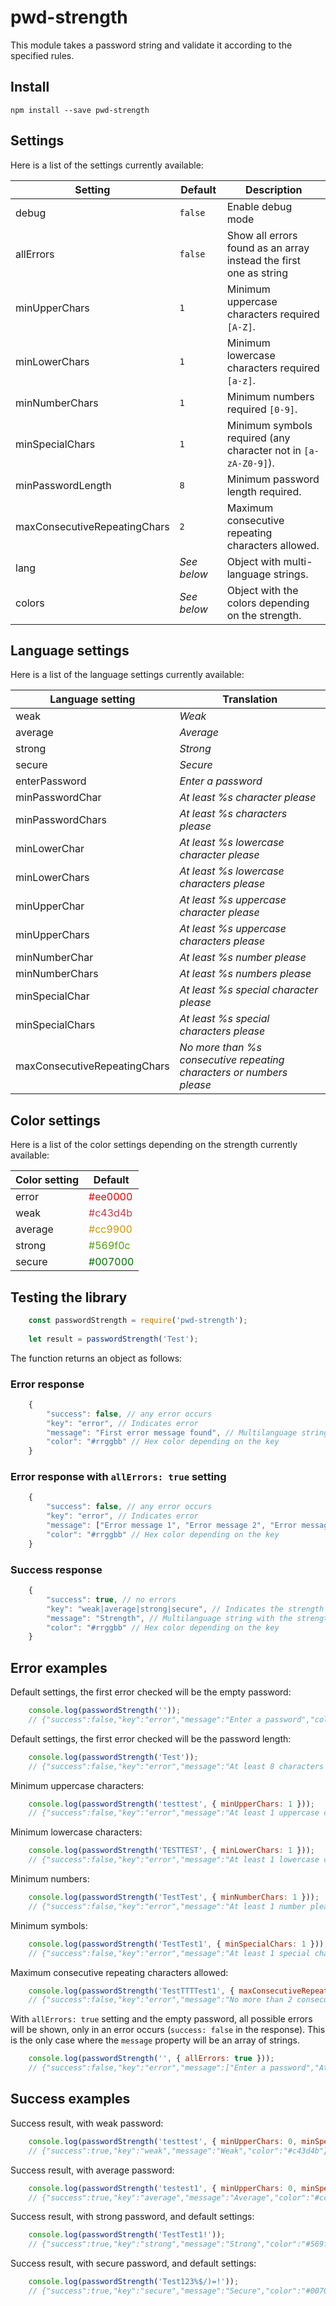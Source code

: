 pwd-strength
============

This module takes a password string and validate it according to the specified rules.


## Install

```
npm install --save pwd-strength
```

## Settings

Here is a list of the settings currently available:

Setting                      | Default     | Description
---------------------------- | ----------- | -------------------------------------------------------------
debug                        | `false`     | Enable debug mode
allErrors                    | `false`     | Show all errors found as an array instead the first one as string
minUpperChars                | `1`         | Minimum uppercase characters required `[A-Z]`.
minLowerChars                | `1`         | Minimum lowercase characters required `[a-z]`.
minNumberChars               | `1`         | Minimum numbers required `[0-9]`.
minSpecialChars              | `1`         | Minimum symbols required (any character not in `[a-zA-Z0-9]`).
minPasswordLength            | `8`         | Minimum password length required.
maxConsecutiveRepeatingChars | `2`         | Maximum consecutive repeating characters allowed.
lang                         | *See below* | Object with multi-language strings.
colors                       | *See below* | Object with the colors depending on the strength.

## Language settings

Here is a list of the language settings currently available:

Language setting             | Translation
---------------------------- | ------------------------------------------------------------------
weak                         | *Weak*
average                      | *Average*
strong                       | *Strong*
secure                       | *Secure*
enterPassword                | *Enter a password*
minPasswordChar              | *At least %s character please*
minPasswordChars             | *At least %s characters please*
minLowerChar                 | *At least %s lowercase character please*
minLowerChars                | *At least %s lowercase characters please*
minUpperChar                 | *At least %s uppercase character please*
minUpperChars                | *At least %s uppercase characters please*
minNumberChar                | *At least %s number please*
minNumberChars               | *At least %s numbers please*
minSpecialChar               | *At least %s special character please*
minSpecialChars              | *At least %s special characters please*
maxConsecutiveRepeatingChars | *No more than %s consecutive repeating characters or numbers please*

## Color settings

Here is a list of the color settings depending on the strength currently available:

Color setting | Default
------------- | --------------------------------------------
error         | <span style="color:#ee0000;">#ee0000</span>
weak          | <span style="color:#c43d4b;">#c43d4b</span>
average       | <span style="color:#cc9900;">#cc9900</span>
strong        | <span style="color:#569f0c;">#569f0c</span>
secure        | <span style="color:#007000;">#007000</span>

## Testing the library

```js
    const passwordStrength = require('pwd-strength');
    
    let result = passwordStrength('Test');
```

The function returns an object as follows:

### Error response

```js
    {
        "success": false, // any error occurs
        "key": "error", // Indicates error
        "message": "First error message found", // Multilanguage string with the error message
        "color": "#rrggbb" // Hex color depending on the key
    }
```

### Error response with `allErrors: true` setting

```js
    {
        "success": false, // any error occurs
        "key": "error", // Indicates error
        "message": ["Error message 1", "Error message 2", "Error message 3", ...], // Multilanguage array of strings with the error messages
        "color": "#rrggbb" // Hex color depending on the key
    }
```

### Success response

```js
    {
        "success": true, // no errors
        "key": "weak|average|strong|secure", // Indicates the strength
        "message": "Strength", // Multilanguage string with the strength
        "color": "#rrggbb" // Hex color depending on the key
    }
```

## Error examples

Default settings, the first error checked will be the empty password:

```js
    console.log(passwordStrength(''));
    // {"success":false,"key":"error","message":"Enter a password","color":"#ee0000"}
```

Default settings, the first error checked will be the password length:

```js
    console.log(passwordStrength('Test'));
    // {"success":false,"key":"error","message":"At least 8 characters please","color":"#ee0000"}
```

Minimum uppercase characters:

```js
    console.log(passwordStrength('testtest', { minUpperChars: 1 }));
    // {"success":false,"key":"error","message":"At least 1 uppercase character please","color":"#ee0000"}
```

Minimum lowercase characters:

```js
    console.log(passwordStrength('TESTTEST', { minLowerChars: 1 }));
    // {"success":false,"key":"error","message":"At least 1 lowercase character please","color":"#ee0000"}
```

Minimum numbers:

```js
    console.log(passwordStrength('TestTest', { minNumberChars: 1 }));
    // {"success":false,"key":"error","message":"At least 1 number please","color":"#ee0000"}
```

Minimum symbols:

```js
    console.log(passwordStrength('TestTest1', { minSpecialChars: 1 }));
    // {"success":false,"key":"error","message":"At least 1 special character please","color":"#ee0000"}
```

Maximum consecutive repeating characters allowed:

```js
    console.log(passwordStrength('TestTTTTest1', { maxConsecutiveRepeatingChars: 2 }));
    // {"success":false,"key":"error","message":"No more than 2 consecutive repeating characters or numbers please","color":"#ee0000"}
```

With `allErrors: true` setting and the empty password, all possible errors will be shown, only in an error occurs (`success: false` in the response).
This is the only case where the `message` property will be an array of strings.

```js
    console.log(passwordStrength('', { allErrors: true }));
    // {"success":false,"key":"error","message":["Enter a password","At least 8 characters please","At least 1 lowercase character please","At least 1 uppercase character please","At least 1 number please","At least 1 special character please"],"color":"#ee0000"}
```

## Success examples

Success result, with weak password:

```js
    console.log(passwordStrength('testtest', { minUpperChars: 0, minSpecialChars: 0, minNumberChars: 0 }));
    // {"success":true,"key":"weak","message":"Weak","color":"#c43d4b"}
```

Success result, with average password:

```js
    console.log(passwordStrength('testest1', { minUpperChars: 0, minSpecialChars: 0 }));
    // {"success":true,"key":"average","message":"Average","color":"#cc9900"}
```

Success result, with strong password, and default settings:

```js
    console.log(passwordStrength('TestTest1!'));
    // {"success":true,"key":"strong","message":"Strong","color":"#569f0c"}
```

Success result, with secure password, and default settings:

```js
    console.log(passwordStrength('Test123%$/)=!'));
    // {"success":true,"key":"secure","message":"Secure","color":"#007000"}
```
